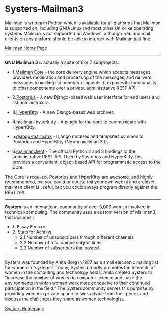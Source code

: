 # Systers-Mailman3

Mailman is written in Python which is available for all platforms that Mailman is supported on, including GNU/Linux and most other Unix-like operating systems.Mailman is not supported on Windows, although web and mail clients on any platform should be able to interact with Mailman just fine.

[Mailman Home Page](http://www.list.org/)

___

**GNU Mailman 3** is actually a suite of 6 or 7 subprojects:

* 1\.[Mailman Core](https://pypi.python.org/pypi/mailman) - the core delivery engine which accepts messages, providers moderation and processing of the messages, and delivers messages to mailing list member recipients. It exposes its functionality to other components over a private, administrative REST API.

* 2\.[Postorius](https://pypi.python.org/pypi/postorius) - A new Django-based web user interface for end users and list administrators.

* 3\.[HyperKitty](https://pypi.python.org/pypi/HyperKitty) - A new Django-based web archiver.

* 4\.[mailman-hyperkitty](https://pypi.python.org/pypi/mailman-hyperkitty) - A plugin for the core to communicate with HyperKitty.

* 5\.[django-mailman3](https://pypi.python.org/pypi/django-mailman3) - Django modules and templates common to Postorius and HyperKitty (New in mailman 3.1).

* 6\.[mailmanclient](https://pypi.python.org/pypi/mailmanclient) - The official Python 2 and 3 bindings to the administrative REST API. Used by Postorius and HyperKitty, this provides a convenient, object-based API for programmatic access to the Core.

The Core is required. Postorius and HyperKitty are awesome, and highly recommended, but you could of course roll your own web ui and archiver. mailman.client is useful, but you could always program directly against the REST API. 

___

**Systers** is an international community of over 3,000 women involved in technical-computing. The community uses a custom version of Mailman3, that includes : 
* 1\. Essay Feature
* 2\. Stats for Admins
    * 2.1\.Number of unsubscribers through different channels.
    * 2.2\.Number of total unique subject lines.
    * 2.3\.Number of subscribers that posted.

___
Systers was founded by Anita Borg in 1987 as a small electronic mailing list for women in “systems”. Today, Systers broadly promotes the interests of women in the computing and technology fields. Anita created Systers to “increase the number of women in computer science and make the environments in which women work more conducive to their continued participation in the field.” The Systers community serves this purpose by providing women a private space to seek advice from their peers, and discuss the challenges they share as women technologist.

[Systers Homepage](https://anitaborg.org/get-involved/systers/)
